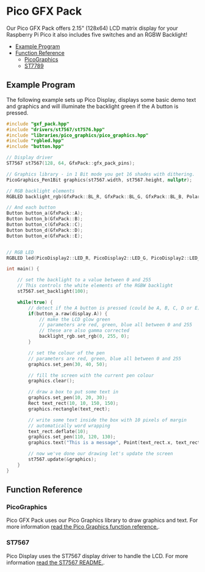# Pico GFX Pack <!-- omit in toc -->

Our Pico GFX Pack offers 2.15" (128x64) LCD matrix display for your Raspberry Pi Pico it also includes five switches and an RGBW Backlight!

- [Example Program](#example-program)
- [Function Reference](#function-reference)
  - [PicoGraphics](#picographics)
  - [ST7789](#st7789)

## Example Program

The following example sets up Pico Display, displays some basic demo text and graphics and will illuminate the backlight green if the A button is pressed.

```c++
#include "gxf_pack.hpp"
#include "drivers/st7567/st7576.hpp"
#include "libraries/pico_graphics/pico_graphics.hpp"
#include "rgbled.hpp"
#include "button.hpp"

// Display driver
ST7567 st7567(128, 64, GfxPack::gfx_pack_pins);

// Graphics library - in 1 Bit mode you get 16 shades with dithering.
PicoGraphics_Pen1Bit graphics(st7567.width, st7567.height, nullptr);

// RGB backlight elements
RGBLED backlight_rgb(GfxPack::BL_R, GfxPack::BL_G, GfxPack::BL_B, Polarity::ACTIVE_HIGH);

// And each button
Button button_a(GfxPack::A);
Button button_b(GfxPack::B);
Button button_c(GfxPack::C);
Button button_d(GfxPack::D);
Button button_e(GfxPack::E);


// RGB LED
RGBLED led(PicoDisplay2::LED_R, PicoDisplay2::LED_G, PicoDisplay2::LED_B);

int main() {

    // set the backlight to a value between 0 and 255
    // This controls the white elements of the RGBW backlight
    st7567.set_backlight(100);

    while(true) {
        // detect if the A button is pressed (could be A, B, C, D or E)
        if(button_a.raw(display.A)) {
            // make the LCD glow green
            // parameters are red, green, blue all between 0 and 255
            // these are also gamma corrected
            backlight_rgb.set_rgb(0, 255, 0);
        }

        // set the colour of the pen
        // parameters are red, green, blue all between 0 and 255
        graphics.set_pen(30, 40, 50);

        // fill the screen with the current pen colour
        graphics.clear();

        // draw a box to put some text in
        graphics.set_pen(10, 20, 30);
        Rect text_rect(10, 10, 150, 150);
        graphics.rectangle(text_rect);

        // write some text inside the box with 10 pixels of margin
        // automatically word wrapping
        text_rect.deflate(10);
        graphics.set_pen(110, 120, 130);
        graphics.text("This is a message", Point(text_rect.x, text_rect.y), text_rect.w);

        // now we've done our drawing let's update the screen
        st7567.update(&graphics);
    }
}
```

## Function Reference

### PicoGraphics

Pico GFX Pack uses our Pico Graphics library to draw graphics and text. For more information [read the Pico Graphics function reference.](../pico_graphics/README.md#function-reference).

### ST7567

Pico Display uses the ST7567 display driver to handle the LCD. For more information [read the ST7567 README.](../../drivers/st7789/README.md).